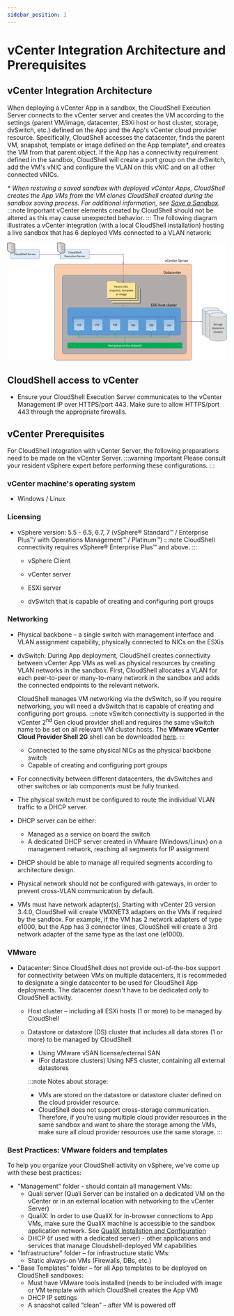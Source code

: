 ```yaml
---
sidebar_position: 1
---
```


# vCenter Integration Architecture and Prerequisites

## vCenter Integration Architecture

When deploying a vCenter App in a sandbox, the CloudShell Execution Server connects to the vCenter server and creates the VM according to the settings (parent VM/image, datacenter, ESXi host or host cluster, storage, dvSwitch, etc.) defined on the App and the App's vCenter cloud provider resource. Specifically, CloudShell accesses the datacenter, finds the parent VM, snapshot, template or image defined on the App template\*, and creates the VM from that parent object. If the App has a connectivity requirement defined in the sandbox, CloudShell will create a port group on the dvSwitch, add the VM's vNIC and configure the VLAN on this vNIC and on all other connected vNICs.

*\* When restoring a saved sandbox with deployed vCenter Apps, CloudShell creates the App VMs from the VM clones CloudShell created during the sandbox saving process. For additional information, see [Save a Sandbox](https://help.quali.com/Online%20Help/0.0/Portal/Content/CSP/LAB-MNG/Sndbx-Sv.htm).*
:::note Important
vCenter elements created by CloudShell should not be altered as this may cause unexpected behavior.
:::
The following diagram illustrates a vCenter integration (with a local CloudShell installation) hosting a live sandbox that has 6 deployed VMs connected to a VLAN network:

![](/Images/Admin-Guide/Inventory-Operations/vCenter-Architecture_620x333.png)

## CloudShell access to vCenter

- Ensure your CloudShell Execution Server communicates to the vCenter Management IP over HTTPS/port 443. Make sure to allow HTTPS/port 443 through the appropriate firewalls.

## vCenter Prerequisites

For CloudShell integration with vCenter Server, the following preparations need to be made on the vCenter Server.
:::warning Important
Please consult your resident vSphere expert before performing these configurations.
:::
### vCenter machine's operating system

- Windows / Linux

### Licensing

- vSphere version: 5.5 - 6.5, 6.7, 7 (vSphere® Standard™ / Enterprise Plus™/ with Operations Management™ / Platinum™)
    :::note
    CloudShell connectivity requires vSphere® Enterprise Plus™ and above.
    :::
    - vSphere Client
        
    - vCenter server
        
    - ESXi server
        
    - dvSwitch that is capable of creating and configuring port groups
        

### Networking

- Physical backbone – a single switch with management interface and VLAN assignment capability, physically connected to NICs on the ESXis
- dvSwitch: During App deployment, CloudShell creates connectivity between vCenter App VMs as well as physical resources by creating VLAN networks in the sandbox. First, CloudShell allocates a VLAN for each peer-to-peer or many-to-many network in the sandbox and adds the connected endpoints to the relevant network.
    
    CloudShell manages VM networking via the dvSwitch, so if you require networking, you will need a dvSwitch that is capable of creating and configuring port groups.
    :::note
    vSwitch connectivity is supported in the vCenter 2<sup>nd</sup> Gen cloud provider shell and requires the same vSwitch name to be set on all relevant VM cluster hosts. The **VMware vCenter Cloud Provider Shell 2G** shell can be downloaded [here](https://github.com/orgs/QualiSystems/discussions/1691).
    :::
    - Connected to the same physical NICs as the physical backbone switch
    - Capable of creating and configuring port groups
- For connectivity between different datacenters, the dvSwitches and other switches or lab components must be fully trunked.
- The physical switch must be configured to route the individual VLAN traffic to a DHCP server.
- DHCP server can be either:
    - Managed as a service on board the switch
    - A dedicated DHCP server created in VMware (Windows/Linux) on a management network, reaching all segments for IP assignment
- DHCP should be able to manage all required segments according to architecture design.
- Physical network should not be configured with gateways, in order to prevent cross-VLAN communication by default.
- VMs must have network adapter(s). Starting with vCenter 2G version 3.4.0, CloudShell will create VMXNET3 adapters on the VMs if required by the sandbox. For example, if the VM has 2 network adapters of type e1000, but the App has 3 connector lines, CloudShell will create a 3rd network adapter of the same type as the last one (e1000).

### VMware

- Datacenter: Since CloudShell does not provide out-of-the-box support for connectivity between VMs on multiple datacenters, it is recommeded to designate a single datacenter to be used for CloudShell App deployments. The datacenter doesn't have to be dedicated only to CloudShell activity.
    
    - Host cluster – including all ESXi hosts (1 or more) to be managed by CloudShell
    - Datastore or datastore (DS) cluster that includes all data stores (1 or more) to be managed by CloudShell:
        
        - Using VMware vSAN license/external SAN
        - (For datastore clusters) Using NFS cluster, containing all external datastores
        
        :::note Notes about storage:
        - VMs are stored on the datastore or datastore cluster defined on the cloud provider resource.
        - CloudShell does not support cross-storage communication. Therefore, if you’re using multiple cloud provider resources in the same sandbox and want to share the storage among the VMs, make sure all cloud provider resources use the same storage.
        :::

### Best Practices: VMware folders and templates

To help you organize your CloudShell activity on vSphere, we've come up with these best practices:

- "Management" folder - should contain all management VMs:
    - Quali server (Quali Server can be installed on a dedicated VM on the vCenter or in an external location with networking to the vCenter Server)
    - QualiX: In order to use QualiX for in-browser connections to App VMs, make sure the QualiX machine is accessible to the sandbox application network. See [QualiX Installation and Configuration](https://help.quali.com/Online%20Help/0.0/Portal/Content/QualiX/Qualix.htm)
    - DHCP (if used with a dedicated server) - other applications and services that manage Cloudshell-deployed VM capabilities
- "Infrastructure" folder – for infrastructure static VMs:
    - Static always-on VMs (Firewalls, DBs, etc.)
- "Base Templates" folder – for all App templates to be deployed on CloudShell sandboxes:
    - Must have VMware tools installed (needs to be included with image or VM template with which CloudShell creates the App VM)
    - DHCP IP settings
    - A snapshot called “clean” – after VM is powered off
